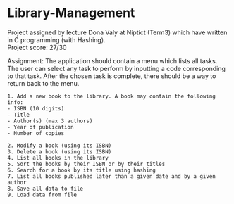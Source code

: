 # Library-Management

Project assigned by lecture Dona Valy at Niptict (Term3) which have written in C programming (with Hashing).<br>Project score: 27/30

Assignment:
The application should contain a menu which lists all tasks. The user can select any task to perform by inputting a code corresponding to that task. After the chosen task is complete, there should be a way to return back to the menu.

```console
1. Add a new book to the library. A book may contain the following info:
- ISBN (10 digits)
- Title
- Author(s) (max 3 authors)
- Year of publication
- Number of copies

2. Modify a book (using its ISBN)
3. Delete a book (using its ISBN)
4. List all books in the library
5. Sort the books by their ISBN or by their titles
6. Search for a book by its title using hashing
7. List all books published later than a given date and by a given author
8. Save all data to file
9. Load data from file
```
